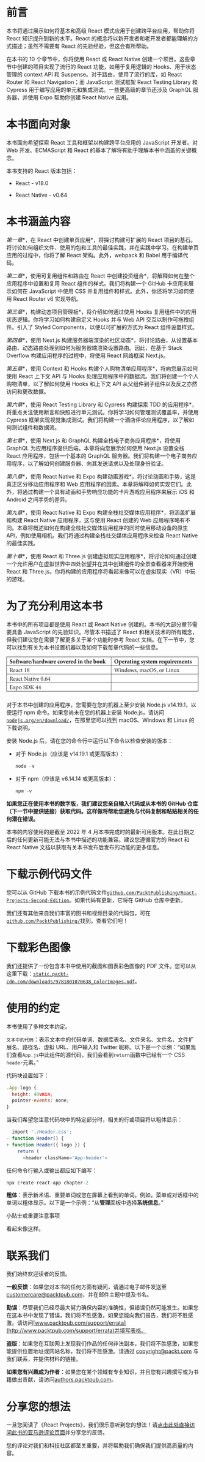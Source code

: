 # 前言

本书将通过展示如何将基本和高级 React 模式应用于创建跨平台应用，帮助你将 React 知识提升到新的水平。React 的概念将以新开发者和老开发者都能理解的方式描述；虽然不需要有 React 的先验经验，但这会有所帮助。

在本书的 10 个章节中，你将使用 React 或 React Native 创建一个项目。这些章节中创建的项目实现了流行的 React 功能，如用于复用逻辑的 Hooks、用于状态管理的 context API 和 Suspense。对于路由，使用了流行的库，如 React Router 和 React Navigation；而 JavaScript 测试框架 React Testing Library 和 Cypress 用于编写应用的单元和集成测试。一些更高级的章节还涉及 GraphQL 服务器，并使用 Expo 帮助你创建 React Native 应用。

# 本书面向对象

本书面向希望探索 React 工具和框架以构建跨平台应用的 JavaScript 开发者。对 Web 开发、ECMAScript 和 React 的基本了解将有助于理解本书中涵盖的关键概念。

本书支持的 React 版本包括：

+   React - v18.0

+   React Native - v0.64

# 本书涵盖内容

*第一章**，在 React 中创建单页应用*，将探讨构建可扩展的 React 项目的基石。将讨论如何组织文件、使用的包和工具的最佳实践，并在实践中学习。在构建单页应用的过程中，你将了解 React 架构。此外，webpack 和 Babel 用于编译代码。

*第二章**，使用可复用组件和路由在 React 中创建投资组合*，将解释如何在整个应用程序中设置和复用 React 组件的样式。我们将构建一个 GitHub 卡应用来展示如何在 JavaScript 中使用 CSS 并复用组件和样式。此外，你还将学习如何使用 React Router v6 实现导航。

*第三章**，构建动态项目管理板*，将介绍如何通过使用 Hooks 复用组件中的应用状态逻辑。你将学习如何构建自定义 Hooks 并与 Web API 交互以制作可拖拽组件。引入了 Styled Components，以便以可扩展的方式为 React 组件设置样式。

*第四章**，使用 Next.js 构建服务器端渲染的社区动态*，将讨论路由，从设置基本路由、动态路由处理到如何为服务器端渲染设置路由。因此，在基于 Stack Overflow 构建应用程序的过程中，将使用 React 网络框架 Next.js。

*第五章**，使用 Context 和 Hooks 构建个人购物清单应用程序*，将向您展示如何使用 React 上下文 API 与 Hooks 处理应用程序中的数据流。我们将创建一个个人购物清单，以了解如何使用 Hooks 和上下文 API 从父组件到子组件以及反之亦然访问和更改数据。

*第六章**，使用 React Testing Library 和 Cypress 构建探索 TDD 的应用程序*，将重点关注使用断言和快照进行单元测试。你将学习如何管理测试覆盖率，并使用 Cypress 框架实现视觉集成测试。我们将构建一个酒店评论应用程序，以了解如何测试组件和数据流。

*第七章**，使用 Next.js 和 GraphQL 构建全栈电子商务应用程序*，将使用 GraphQL 为应用程序提供后端。本章将向您展示如何使用 Next.js 设置全栈 React 应用程序，包括一个基本的 GraphQL 服务器。我们将构建一个电子商务应用程序，以了解如何创建服务器、向其发送请求以及处理身份验证。

*第八章**，使用 React Native 和 Expo 构建动画游戏*，将讨论动画和手势，这是真正区分移动应用程序和 Web 应用程序的因素。本章将解释如何实现它们。此外，将通过构建一个具有动画和手势响应功能的卡片游戏应用程序来展示 iOS 和 Android 之间手势的差异。

*第九章**，使用 React Native 和 Expo 构建全栈社交媒体应用程序*，将涵盖扩展和构建 React Native 应用程序，这与使用 React 创建的 Web 应用程序略有不同。本章将概述如何在构建全栈社交媒体应用程序的同时使用移动设备的原生 API，例如使用相机。我们将通过构建全栈社交媒体应用程序来检查 React Native 的最佳实践。

*第十章**，使用 React 和 Three.js 创建虚拟现实应用程序*，将讨论如何通过创建一个允许用户在虚拟世界中四处张望并在其中创建组件的全景查看器来开始使用 React 和 Three.js。你将构建的应用程序将看起来像可以在虚拟现实（VR）中玩的游戏。

# 为了充分利用这本书

本书中的所有项目都是使用 React 或 React Native 创建的。本书的大部分章节需要具备 JavaScript 的先验知识。尽管本书描述了 React 和相关技术的所有概念，但我们建议您在需要了解更多关于某个功能时参考 React 文档。在下一节中，您可以找到有关为本书设置机器以及如何下载每章代码的一些信息。

![图片](img/B17390_Preface_Table.jpg)

对于本书中创建的应用程序，您需要在您的机器上至少安装 Node.js v14.19.1，以便运行 npm 命令。如果您尚未在您的机器上安装 Node.js，请访问[`nodejs.org/en/download/`](https://nodejs.org/en/download/)，在那里您可以找到 macOS、Windows 和 Linux 的下载说明。

安装 Node.js 后，请在您的命令行中运行以下命令以检查安装的版本：

+   对于 Node.js（应该是 v14.19.1 或更高版本）：

    ```js
    node -v
    ```

+   对于 npm（应该是 v6.14.14 或更高版本）：

    ```js
    npm -v
    ```

**如果您正在使用本书的数字版，我们建议您亲自输入代码或从本书的 GitHub 仓库（下一节中提供链接）获取代码。这样做将帮助您避免与代码复制和粘贴相关的任何潜在错误。**

本书的内容使用的是截至 2022 年 4 月本书完成时的最新可用版本。在此日期之后的任何更新可能无法与本书中描述的功能兼容。建议您遵循官方的 React 和 React Native 文档以获取有关本书发布后发布的功能的更多信息。

# 下载示例代码文件

您可以从 GitHub 下载本书的示例代码文件[`github.com/PacktPublishing/React-Projects-Second-Edition`](https://github.com/PacktPublishing/React-Projects-Second-Edition)。如果代码有更新，它将在 GitHub 仓库中更新。

我们还有其他来自我们丰富的图书和视频目录的代码包，可在[`github.com/PacktPublishing/`](https://github.com/PacktPublishing/)找到。查看它们吧！

# 下载彩色图像

我们还提供了一份包含本书中使用的截图和图表彩色图像的 PDF 文件。您可以从这里下载：[`static.packt-cdn.com/downloads/9781801070638_ColorImages.pdf`](https://static.packt-cdn.com/downloads/9781801070638_ColorImages.pdf)。

# 使用的约定

本书使用了多种文本约定。

`文本中的代码`：表示文本中的代码单词、数据库表名、文件夹名、文件名、文件扩展名、路径名、虚拟 URL、用户输入和 Twitter 昵称。以下是一个示例：“如果我们查看`App.js`中此组件的源代码，我们会看到`return`函数中已经有一个 CSS `header`元素。”

代码块设置如下：

```js
.App-logo {
  height: 40vmin;
  pointer-events: none;
}
```

当我们希望您注意代码块中的特定部分时，相关的行或项目将以粗体显示：

```js
  import './Header.css';
- function Header() {
+ function Header({ logo }) {
    return (
      <header className='App-header'>
```

任何命令行输入或输出都应如下编写：

```js
npx create-react-app chapter-2
```

**粗体**：表示新术语、重要单词或您在屏幕上看到的单词。例如，菜单或对话框中的单词以粗体显示。以下是一个示例：“从**管理**面板中选择**系统信息**。”

小贴士或重要注意事项

看起来像这样。

# 联系我们

我们始终欢迎读者的反馈。

**一般反馈**：如果您对本书的任何方面有疑问，请通过电子邮件发送至 customercare@packtpub.com，并在邮件主题中提及书名。

**勘误**：尽管我们已经尽最大努力确保内容的准确性，但错误仍然可能发生。如果您在这本书中发现了错误，我们将不胜感激，如果您能向我们报告，我们将不胜感激。请访问[www.packtpub.com/support/errata](http://www.packtpub.com/support/errata)并填写表格。

**盗版**：如果您在互联网上发现我们作品的任何非法副本，我们将不胜感激，如果您能提供位置地址或网站名称，我们将不胜感激。请通过 copyright@packt.com 与我们联系，并提供材料的链接。

**如果您有兴趣成为作者**：如果您在某个领域有专业知识，并且您有兴趣撰写或为书籍做出贡献，请访问[authors.packtpub.com](http://authors.packtpub.com)。

# 分享您的想法

一旦您阅读了《React Projects》，我们很乐意听到您的想法！请[点击此处直接访问此书的亚马逊评论页面](https://packt.link/r/1801070636)并分享您的反馈。

您的评论对我们和科技社区都至关重要，并将帮助我们确保我们提供高质量的内容。
